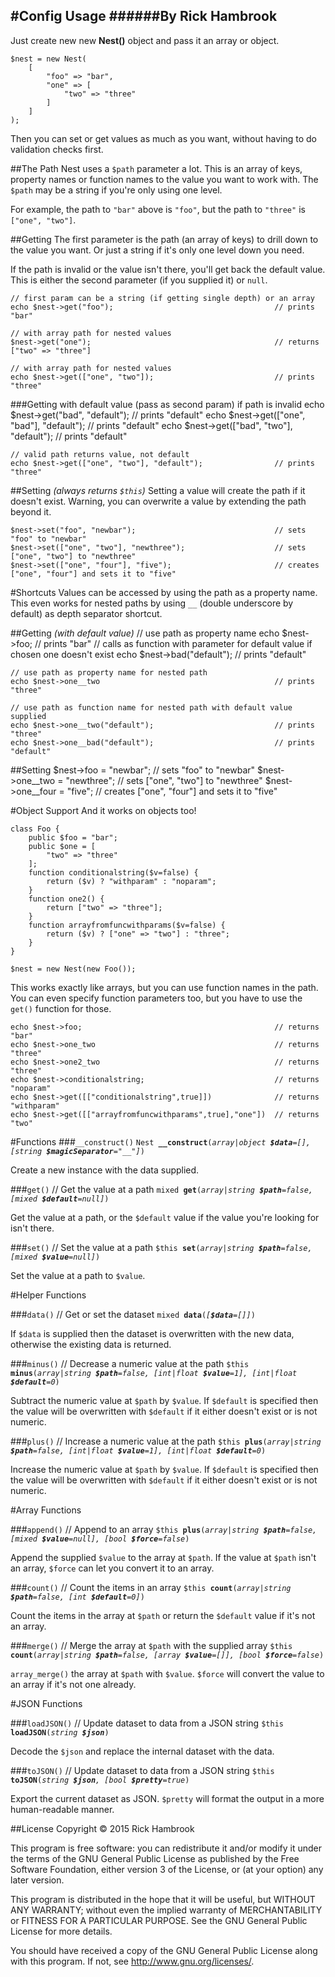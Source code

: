#Config Usage
######By Rick Hambrook
-----

Just create new new **Nest()** object and pass it an array or object.

	$nest = new Nest(
		[
			"foo" => "bar",
			"one" => [
				"two" => "three"
			]
		]
	);

Then you can set or get values as much as you want, without having to do validation checks first.

##The Path
Nest uses a `$path` parameter a lot. This is an array of keys, property names or function names to the value you want to work with.
The `$path` may be a string if you're only using one level.

For example, the path to `"bar"` above is `"foo"`, but the path to `"three"` is `["one", "two"]`.

##Getting
The first parameter is the path (an array of keys) to drill down to the value you want. Or just a string if it's only one level down you need.

If the path is invalid or the value isn't there, you'll get back the default value. This is either the second parameter (if you supplied it) or `null`.

	// first param can be a string (if getting single depth) or an array
	echo $nest->get("foo");                                    // prints "bar"

	// with array path for nested values
	$nest->get("one");                                         // returns ["two" => "three"]

	// with array path for nested values
	echo $nest->get(["one", "two"]);                           // prints "three"

###Getting with default value (pass as second param) if path is invalid
	echo $nest->get("bad", "default");                         // prints "default"
	echo $nest->get(["one", "bad"], "default");                // prints "default"
	echo $nest->get(["bad", "two"], "default");                // prints "default"

	// valid path returns value, not default
	echo $nest->get(["one", "two"], "default");                // prints "three"

##Setting *(always returns `$this`)*
Setting a value will create the path if it doesn't exist. Warning, you can overwrite a value by extending the path beyond it.

	$nest->set("foo", "newbar");                               // sets "foo" to "newbar"
	$nest->set(["one", "two"], "newthree");                    // sets ["one", "two"] to "newthree"
	$nest->set(["one", "four"], "five");                       // creates ["one", "four"] and sets it to "five"

#Shortcuts
Values can be accessed by using the path as a property name. This even works for nested paths by using `__` (double underscore by default) as depth separator shortcut.

##Getting *(with default value)*
	// use path as property name
	echo $nest->foo;                                           // prints "bar"
	// calls as function with parameter for default value if chosen one doesn't exist
	echo $nest->bad("default");                                // prints "default"

	// use path as property name for nested path
	echo $nest->one__two                                       // prints "three"

	// use path as function name for nested path with default value supplied
	echo $nest->one__two("default");                           // prints "three"
	echo $nest->one__bad("default");                           // prints "default"

##Setting
	$nest->foo = "newbar";                                     // sets "foo" to "newbar"
	$nest->one__two = "newthree";                              // sets ["one", "two"] to "newthree"
	$nest->one__four = "five";                                 // creates ["one", "four"] and sets it to "five"

#Object Support
And it works on objects too!

	class Foo {
		public $foo = "bar";
		public $one = [
			"two" => "three"
		];
		function conditionalstring($v=false) {
			return ($v) ? "withparam" : "noparam";
		}
		function one2() {
			return ["two" => "three"];
		}
		function arrayfromfuncwithparams($v=false) {
			return ($v) ? ["one" => "two"] : "three";
		}
	}

	$nest = new Nest(new Foo());

This works exactly like arrays, but you can use function names in the path. You can even specify function parameters too, but you have to use the `get()` function for those.

	echo $nest->foo;                                           // returns "bar"
	echo $nest->one_two                                        // returns "three"
	echo $nest->one2_two                                       // returns "three"
	echo $nest->conditionalstring;                             // returns "noparam"
	echo $nest->get([["conditionalstring",true]])              // returns "withparam"
	echo $nest->get([["arrayfromfuncwithparams",true],"one"])  // returns "two"

#Functions
###`__construct()`
`Nest `**`__construct`**`(`_`array|object `**`$data`**`=[], [string `**`$magicSeparator`**`="__"]`_`)`

Create a new instance with the data supplied.

###`get()`  // Get the value at a path
`mixed `**`get`**`(`_`array|string `**`$path`**`=false, [mixed `**`$default`**`=null]`_`)`

Get the value at a path, or the `$default` value if the value you're looking for isn't there.

###`set()`  // Set the value at a path
`$this `**`set`**`(`_`array|string `**`$path`**`=false, [mixed `**`$value`**`=null]`_`)`

Set the value at a path to `$value`.

#Helper Functions

###`data()`  // Get or set the dataset
`mixed `**`data`**`(`_`[`**`$data`**`=[]]`_`)`

If `$data` is supplied then the dataset is overwritten with the new data, otherwise the existing data is returned.

###`minus()` // Decrease a numeric value at the path
`$this `**`minus`**`(`_`array|string `**`$path`**`=false, [int|float `**`$value`**`=1], [int|float `**`$default`**`=0`_`)`

Subtract the numeric value at `$path` by `$value`. If `$default` is specified then the value will be overwritten with `$default` if
it either doesn't exist or is not numeric.

###`plus()` // Increase a numeric value at the path
`$this `**`plus`**`(`_`array|string `**`$path`**`=false, [int|float `**`$value`**`=1], [int|float `**`$default`**`=0`_`)`

Increase the numeric value at `$path` by `$value`. If `$default` is specified then the value will be overwritten with `$default` if
it either doesn't exist or is not numeric.

#Array Functions

###`append()` // Append to an array
`$this `**`plus`**`(`_`array|string `**`$path`**`=false, [mixed `**`$value`**`=null], [bool `**`$force`**`=false`_`)`

Append the supplied `$value` to the array at `$path`. If the value at `$path` isn't an array, `$force` can let you convert it to an array.

###`count()` // Count the items in an array
`$this `**`count`**`(`_`array|string `**`$path`**`=false, [int `**`$default`**`=0]`_`)`

Count the items in the array at `$path` or return the `$default` value if it's not an array.

###`merge()` // Merge the array at `$path` with the supplied array
`$this `**`count`**`(`_`array|string `**`$path`**`=false, [array `**`$value`**`=[]], [bool `**`$force`**`=false`_`)`

`array_merge()` the array at `$path` with `$value`. `$force` will convert the value to an array if it's not one already.

#JSON Functions

###`loadJSON()` // Update dataset to data from a JSON string
`$this `**`loadJSON`**`(`_`string `**`$json`**_`)`

Decode the `$json` and replace the internal dataset with the data.

###`toJSON()` // Update dataset to data from a JSON string
`$this `**`toJSON`**`(`_`string `**`$json`**`, [bool `**`$pretty`**`=true`_`)`

Export the current dataset as JSON. `$pretty` will format the output in a more human-readable manner.

##License
Copyright &copy; 2015 Rick Hambrook

This program is free software: you can redistribute it and/or modify
it under the terms of the GNU General Public License as published by
the Free Software Foundation, either version 3 of the License, or
(at your option) any later version.

This program is distributed in the hope that it will be useful,
but WITHOUT ANY WARRANTY; without even the implied warranty of
MERCHANTABILITY or FITNESS FOR A PARTICULAR PURPOSE.  See the
GNU General Public License for more details.

You should have received a copy of the GNU General Public License
along with this program.  If not, see <http://www.gnu.org/licenses/>.